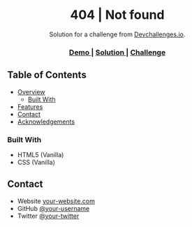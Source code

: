 <!-- Please update value in the {}  -->

<h1 align="center">404 | Not found</h1>

<div align="center">
   Solution for a challenge from  <a href="http://devchallenges.io" target="_blank">Devchallenges.io</a>.
</div>

<div align="center">
  <h3>
    <a href="https://404-not-found.pages.dev">
      Demo
    </a>
    <span> | </span>
    <a href="https://github.com/dbrchrd-challenges/404-Not-found">
      Solution
    </a>
    <span> | </span>
    <a href="https://devchallenges.io/challenges/wBunSb7FPrIepJZAg0sY">
      Challenge
    </a>
  </h3>
</div>

## Table of Contents

- [Overview](#overview)
  - [Built With](#built-with)
- [Features](#features)
- [Contact](#contact)
- [Acknowledgements](#acknowledgements)

### Built With

- HTML5 (Vanilla)
- CSS (Vanilla)

## Contact

- Website [your-website.com](https://github.com/dbrchrd)
- GitHub [@your-username](https://github.com/dbrchrd)
- Twitter [@your-twitter](https://twitter.com/)
